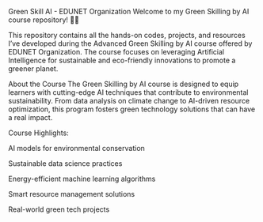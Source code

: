 Green Skill AI - EDUNET Organization
Welcome to my Green Skilling by AI course repository! 🌱🤖

This repository contains all the hands-on codes, projects, and resources I’ve developed during the Advanced Green Skilling by AI course offered by EDUNET Organization. The course focuses on leveraging Artificial Intelligence for sustainable and eco-friendly innovations to promote a greener planet.

About the Course
The Green Skilling by AI course is designed to equip learners with cutting-edge AI techniques that contribute to environmental sustainability. From data analysis on climate change to AI-driven resource optimization, this program fosters green technology solutions that can have a real impact.

Course Highlights:

AI models for environmental conservation

Sustainable data science practices

Energy-efficient machine learning algorithms

Smart resource management solutions

Real-world green tech projects
